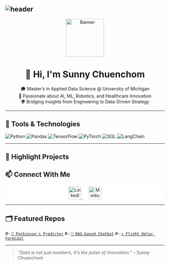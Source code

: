 ## ![header](https://capsule-render.vercel.app/api?type=wave&color=auto&height=300&section=header&text=Greeting%20Everyone&fontSize=90)

<div align="center">
  <img src="https://github.com/user-attachments/assets/434940f3-2e26-47e6-bd19-5a77042de17a/image.png" height="120" alt="Banner" />
  
  # 👋 Hi, I'm Sunny Chuenchom

  🎓 Master’s in Applied Data Science @ University of Michigan  
  🤖 Passionate about AI, ML, Robotics, and Healthcare Innovation  
  🌍 Bridging insights from Engineering to Data-Driven Strategy  
</div>

---

## 🔧 Tools & Technologies

![Python](https://img.shields.io/badge/Python-3776AB?style=for-the-badge&logo=python&logoColor=white)
![Pandas](https://img.shields.io/badge/Pandas-150458?style=for-the-badge&logo=pandas&logoColor=white)
![TensorFlow](https://img.shields.io/badge/TensorFlow-FF6F00?style=for-the-badge&logo=tensorflow&logoColor=white)
![PyTorch](https://img.shields.io/badge/PyTorch-EE4C2C?style=for-the-badge&logo=PyTorch&logoColor=white)
![SQL](https://img.shields.io/badge/SQL-336791?style=for-the-badge&logo=postgresql&logoColor=white)
![LangChain](https://img.shields.io/badge/LangChain-000000?style=for-the-badge&logo=data:image/png;base64,INSERT_CUSTOM_ICON&logoColor=white)

---

## 🧠 Highlight Projects


## 📫 Connect With Me

<div align="center" style="background: white;">
  <a href="https://www.linkedin.com/in/sunnychuenchom/" target="_blank" rel="noopener noreferrer">
    <img height="40" src="https://github.com/user-attachments/assets/434940f3-2e26-47e6-bd19-5a77042de17a/image.png" alt="LinkedIn" />
  </a>
  &nbsp;&nbsp;&nbsp;&nbsp;
  <a href="https://medium.com/@sunnyttc" target="_blank" rel="noopener noreferrer">
    <img height="40" src="https://github.com/user-attachments/assets/addb2144-3f8f-4d0c-8d11-035e7d7552b1/image.png" alt="Medium" />
  </a>
</div>

---

## 🗂️ Featured Repos

#- [`🧬 Parkinson's Predictor`](https://github.com/YOUR_USERNAME/Parkinsons-Prediction)
#- [`🤖 RAG-based Chatbot`](https://github.com/YOUR_USERNAME/Medical-RAG-Bot)
#- [`✈️ Flight Delay Forecast`](https://github.com/YOUR_USERNAME/Flight-Delay-Forecast)

---

> *“Data is not just numbers, it's the pulse of innovation.”* – Sunny Chuenchom
